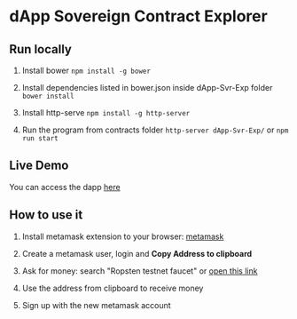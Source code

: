 # dApp Sovereign Contract Explorer

## Run locally

1. Install bower
`npm install -g bower`

2. Install dependencies listed in bower.json inside dApp-Svr-Exp folder
`bower install`

3. Install http-serve
`npm install -g http-server`

4. Run the program from contracts folder
`http-server dApp-Svr-Exp/` or `npm run start`

## Live Demo
You can access the dapp [here](https://sovereign-dapp.herokuapp.com)

## How to use it
1. Install metamask extension to your browser: [metamask](https://metamask.io/)

2. Create a metamask user, login and **Copy Address to clipboard**

3. Ask for money: search "Ropsten testnet faucet" or [open this link](http://faucet.ropsten.be:3001/)

4. Use the address from clipboard to receive money

5. Sign up with the new metamask account 